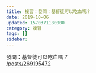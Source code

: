 ```yaml
---
title: 複習：發問：基督徒可以吃血嗎？
date: 2019-10-06
updated: 1570371180000
category: 複習
tags: []
sidebar: 
---
```


<p>發問：基督徒可以吃血嗎？<br/>
<a href="/posts/269195472" target="_blank">/posts/269195472</a></p>
<p> </p>
